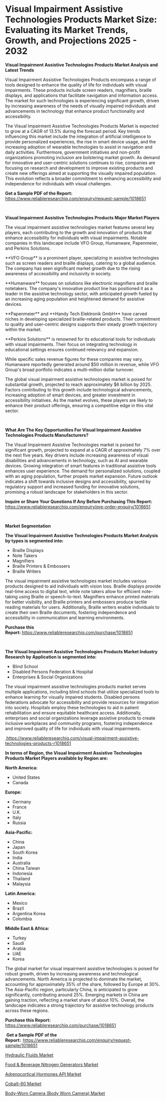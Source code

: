 <p><h1>Visual Impairment Assistive Technologies Products Market Size: Evaluating its Market Trends, Growth, and Projections 2025 - 2032</h1></p><p><strong>Visual Impairment Assistive Technologies Products Market Analysis and Latest Trends</strong></p>
<p><p>Visual Impairment Assistive Technologies Products encompass a range of tools designed to enhance the quality of life for individuals with visual impairments. These products include screen readers, magnifiers, braille displays, and applications that facilitate navigation and information access. The market for such technologies is experiencing significant growth, driven by increasing awareness of the needs of visually impaired individuals and advancements in technology that enhance product functionality and accessibility.</p><p>The Visual Impairment Assistive Technologies Products Market is expected to grow at a CAGR of 13.5% during the forecast period. Key trends influencing this market include the integration of artificial intelligence to provide personalized experiences, the rise in smart device usage, and the increasing adoption of wearable technologies to assist in navigation and daily activities. Furthermore, government initiatives and non-profit organizations promoting inclusion are bolstering market growth. As demand for innovative and user-centric solutions continues to rise, companies are focusing on research and development to improve existing products and create new offerings aimed at supporting the visually impaired population. This evolution reflects a broader commitment to enhancing accessibility and independence for individuals with visual challenges.</p></p>
<p><strong>Get a Sample PDF of the Report:&nbsp;</strong> <a href="https://www.reliableresearchiq.com/enquiry/request-sample/1018651?utm_campaign=1121&utm_medium=2&utm_source=Github&utm_content=ia&utm_term=21032025&utm_id=visual-impairment-assistive-technologies-products">https://www.reliableresearchiq.com/enquiry/request-sample/1018651</a></p>
<p>&nbsp;</p>
<p><strong>Visual Impairment Assistive Technologies Products Major Market Players</strong></p>
<p><p>The visual impairment assistive technologies market features several key players, each contributing to the growth and innovation of products that enhance accessibility for individuals with visual impairments. Notable companies in this landscape include VFO Group, Humanware, Papenmeier, and Perkins Solutions.</p><p>**VFO Group** is a prominent player, specializing in assistive technologies such as screen readers and braille displays, catering to a global audience. The company has seen significant market growth due to the rising awareness of accessibility and inclusivity in society.</p><p>**Humanware** focuses on solutions like electronic magnifiers and braille notetakers. The company's innovative product line has positioned it as a leader in the assistive technology sector, with anticipated growth fueled by an increasing aging population and heightened demand for assistive devices.</p><p>**Papenmeier** and **Handy Tech Elektronik GmbH** have carved niches in developing specialized braille-related products. Their commitment to quality and user-centric designs supports their steady growth trajectory within the market.</p><p>**Perkins Solutions** is renowned for its educational tools for individuals with visual impairments. Their focus on integrating technology in educational settings ensures continued relevancy and expansion.</p><p>While specific sales revenue figures for these companies may vary, Humanware reportedly generated around $50 million in revenue, while VFO Group's broad portfolio indicates a multi-million dollar turnover. </p><p>The global visual impairment assistive technologies market is poised for substantial growth, projected to reach approximately $6 billion by 2025. Factors contributing to this growth include technological advancements, increasing adoption of smart devices, and greater investment in accessibility initiatives. As the market evolves, these players are likely to enhance their product offerings, ensuring a competitive edge in this vital sector.</p></p>
<p>&nbsp;</p>
<p><strong>What Are The Key Opportunities For Visual Impairment Assistive Technologies Products Manufacturers?</strong></p>
<p><p>The Visual Impairment Assistive Technologies market is poised for significant growth, projected to expand at a CAGR of approximately 7% over the next five years. Key drivers include increasing awareness of visual disabilities and advancements in technology, such as AI and wearable devices. Growing integration of smart features in traditional assistive tools enhances user experience. The demand for personalized solutions, coupled with an aging population, further propels market expansion. Future outlook indicates a shift towards inclusive designs and accessibility, spurred by regulatory support and increased funding for innovative solutions, promising a robust landscape for stakeholders in this sector.</p></p>
<p><strong>Inquire or Share Your Questions If Any Before Purchasing This Report:</strong> <a href="https://www.reliableresearchiq.com/enquiry/pre-order-enquiry/1018651?utm_campaign=1121&utm_medium=2&utm_source=Github&utm_content=ia&utm_term=21032025&utm_id=visual-impairment-assistive-technologies-products">https://www.reliableresearchiq.com/enquiry/pre-order-enquiry/1018651</a></p>
<p>&nbsp;</p>
<p><strong>Market Segmentation</strong></p>
<p><strong>The Visual Impairment Assistive Technologies Products Market Analysis by types is segmented into:</strong></p>
<p><ul><li>Braille Displays</li><li>Note Takers</li><li>Magnifiers</li><li>Braille Printers & Embossers</li><li>Braille Writers</li></ul></p>
<p><p>The visual impairment assistive technologies market includes various products designed to aid individuals with vision loss. Braille displays provide real-time access to digital text, while note takers allow for efficient note-taking using Braille or speech-to-text. Magnifiers enhance printed materials for better visibility, and Braille printers and embossers produce tactile reading materials for users. Additionally, Braille writers enable individuals to create their own Braille documents, fostering independence and accessibility in communication and learning environments.</p></p>
<p><strong>Purchase this Report:&nbsp;</strong><a href="https://www.reliableresearchiq.com/purchase/1018651?utm_campaign=1121&utm_medium=2&utm_source=Github&utm_content=ia&utm_term=21032025&utm_id=visual-impairment-assistive-technologies-products">https://www.reliableresearchiq.com/purchase/1018651</a></p>
<p>&nbsp;</p>
<p><strong>The Visual Impairment Assistive Technologies Products Market Industry Research by Application is segmented into:</strong></p>
<p><ul><li>Blind School</li><li>Disabled Persons Federation & Hospital</li><li>Enterprises & Social Organizations</li></ul></p>
<p><p>The visual impairment assistive technologies products market serves multiple applications, including blind schools that utilize specialized tools to enhance learning for visually impaired students. Disabled persons federations advocate for accessibility and provide resources for integration into society. Hospitals employ these technologies to aid in patient rehabilitation and ensure equitable healthcare access. Additionally, enterprises and social organizations leverage assistive products to create inclusive workplaces and community programs, fostering independence and improved quality of life for individuals with visual impairments.</p></p>
<p><a href="https://www.reliableresearchiq.com/visual-impairment-assistive-technologies-products-r1018651?utm_campaign=1121&utm_medium=2&utm_source=Github&utm_content=ia&utm_term=21032025&utm_id=visual-impairment-assistive-technologies-products">&nbsp;https://www.reliableresearchiq.com/visual-impairment-assistive-technologies-products-r1018651</a></p>
<p><strong>In terms of Region, the Visual Impairment Assistive Technologies Products Market Players available by Region are:</strong></p>
<p>
    <p> <strong> North America: </strong>
        <ul>
            <li>United States</li>
            <li>Canada</li>
        </ul>
        </p> 
    <p> <strong> Europe: </strong>
        <ul>
            <li>Germany</li>
            <li>France</li>
            <li>U.K.</li>
            <li>Italy</li>
            <li>Russia</li>
        </ul>
        </p> 
    <p> <strong> Asia-Pacific: </strong>
        <ul>
            <li>China</li>
            <li>Japan</li>
            <li>South Korea</li>
            <li>India</li>
            <li>Australia</li>
            <li>China Taiwan</li>
            <li>Indonesia</li>
            <li>Thailand</li>
            <li>Malaysia</li>
        </ul>
        </p> 
    <p> <strong> Latin America: </strong>
        <ul>
            <li>Mexico</li>
            <li>Brazil</li>
            <li>Argentina Korea</li>
            <li>Colombia</li>
        </ul>
        </p> 
    <p> <strong> Middle East & Africa: </strong>
        <ul>
            <li>Turkey</li>
            <li>Saudi</li>
            <li>Arabia</li>
            <li>UAE</li>
            <li>Korea</li>
        </ul>
    </p>
    </p>
<p><p>The global market for visual impairment assistive technologies is poised for robust growth, driven by increasing awareness and technological advancements. North America is projected to dominate the market, accounting for approximately 35% of the share, followed by Europe at 30%. The Asia-Pacific region, particularly China, is anticipated to grow significantly, contributing around 25%. Emerging markets in China are gaining traction, reflecting a market share of about 10%. Overall, the landscape indicates a strong trajectory for assistive technology products across these regions.</p></p>
<p><strong>Purchase this Report: </strong><a href="https://www.reliableresearchiq.com/purchase/1018651?utm_campaign=1121&utm_medium=2&utm_source=Github&utm_content=ia&utm_term=21032025&utm_id=visual-impairment-assistive-technologies-products">https://www.reliableresearchiq.com/purchase/1018651</a></p>
<p>&nbsp;<strong>Get a Sample PDF of the Report:&nbsp;&nbsp;</strong><a href="https://www.reliableresearchiq.com/enquiry/request-sample/1018651?utm_campaign=1121&utm_medium=2&utm_source=Github&utm_content=ia&utm_term=21032025&utm_id=visual-impairment-assistive-technologies-products">https://www.reliableresearchiq.com/enquiry/request-sample/1018651</a></p>
<p><strong></strong></p>
<p><p><a href="https://github.com/mukaithaisia/Market-Research-Report-List-1/blob/main/hydraulic-fluids-market.md?utm_campaign=1121&utm_medium=2&utm_source=Github&utm_content=ia&utm_term=21032025&utm_id=visual-impairment-assistive-technologies-products">Hydraulic Fluids Market</a></p><p><a href="https://github.com/arneslullapq/Market-Research-Report-List-1/blob/main/food-beverage-nitrogen-generators-market.md?utm_campaign=1121&utm_medium=2&utm_source=Github&utm_content=ia&utm_term=21032025&utm_id=visual-impairment-assistive-technologies-products">Food & Beverage Nitrogen Generators Market</a></p><p><a href="https://github.com/langolaskark/Market-Research-Report-List-1/blob/main/adrenocortical-hormones-api-market.md?utm_campaign=1121&utm_medium=2&utm_source=Github&utm_content=ia&utm_term=21032025&utm_id=visual-impairment-assistive-technologies-products">Adrenocortical Hormones API Market</a></p><p><a href="https://github.com/thatejanet4y/Market-Research-Report-List-1/blob/main/cobalt-60-market.md?utm_campaign=1121&utm_medium=2&utm_source=Github&utm_content=ia&utm_term=21032025&utm_id=visual-impairment-assistive-technologies-products">Cobalt-60 Market</a></p><p><a href="https://github.com/hiwanatalak/Market-Research-Report-List-1/blob/main/body-worn-camera-body-worn-camera-market.md?utm_campaign=1121&utm_medium=2&utm_source=Github&utm_content=ia&utm_term=21032025&utm_id=visual-impairment-assistive-technologies-products">Body-Worn Camera (Body Worn Camera) Market</a></p></p>